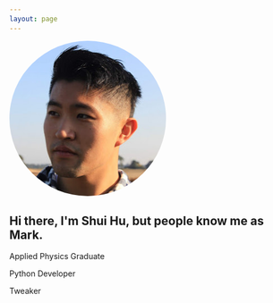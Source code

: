 ```yaml
---
layout: page
---
```


<img style="border-radius:50%;" src="/about/me.jpg" alt="Mark">

## Hi there, I'm Shui Hu, but people know me as Mark.

Applied Physics Graduate

Python Developer

Tweaker
